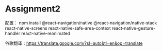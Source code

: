 # Assignment2

配置：
npm install @react-navigation/native @react-navigation/native-stack react-native-screens react-native-safe-area-context react-native-gesture-handler react-native-reanimated

谷歌翻译：https://translate.google.com/?sl=auto&tl=en&op=translate
